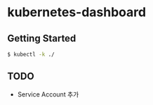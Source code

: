 # kubernetes-dashboard


## Getting Started

```sh
$ kubectl -k ./
```


## TODO

- Service Account 추가
